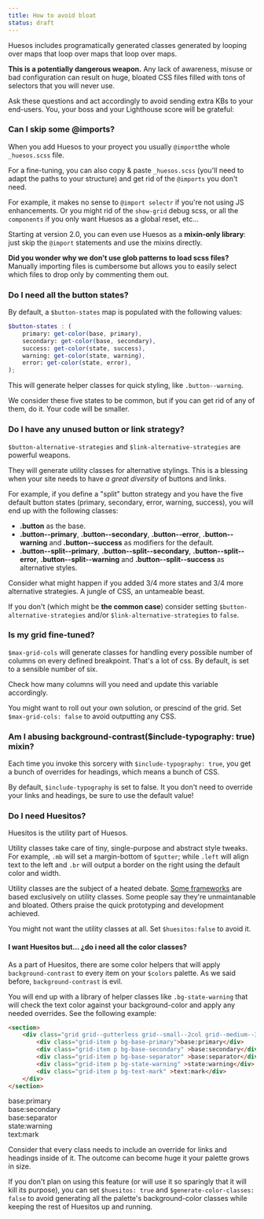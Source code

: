 ```yaml
---
title: How to avoid bloat
status: draft
---
```


Huesos includes programatically generated classes generated by looping over maps that loop over maps that loop over maps. 

__This is a potentially dangerous weapon.__ Any lack of awareness, misuse or bad configuration can result on huge, bloated CSS files filled with tons of selectors that you will never use.

Ask these questions and act accordingly to avoid sending extra KBs to your end-users. You, your boss and your Lighthouse score will be grateful:

### Can I skip some @imports?

When you add Huesos to your proyect you usually `@import`the whole `_huesos.scss` file.

For a fine-tuning, you can also copy & paste `_huesos.scss` (you'll need to adapt the paths to your structure) and get rid of the `@imports` you don't need.

For example, it makes no sense to `@import selectr` if you're not using JS enhancements. Or you might rid of the `show-grid` debug scss, or all the `components` if you only want Huesos as a global reset, etc...

Starting at version 2.0, you can even use Huesos as a __mixin-only library__: just skip the `@import` statements and use the mixins directly.

<div class="alert">

__Did you wonder why we don't use glob patterns to load scss files?__ Manually importing files is cumbersome but allows you to easily select which files to drop only by commenting them out.

</div>

### Do I need all the button states?

By default, a `$button-states` map is populated with the following values:

```scss
$button-states : (
    primary: get-color(base, primary),
    secondary: get-color(base, secondary),
    success: get-color(state, success),
    warning: get-color(state, warning),
    error: get-color(state, error), 
);
```
This will generate helper classes for quick styling, like `.button--warning`.

We consider these five states to be common, but if you can get rid of any of them, do it. Your code will be smaller.


### Do I have any unused button or link strategy?

`$button-alternative-strategies` and `$link-alternative-strategies` are powerful weapons.

They will generate utility classes for alternative stylings. This is a blessing when your site needs to have *a great diversity* of buttons and links.

For example, if you define a "split" button strategy and you have the five default button states (primary, secondary, error, warning, success), you will end up with the following classes:

- __.button__ as the base.
- __.button--primary__, __.button--secondary__, __.button--error__, __.button--warning__ and __.button--success__ as modifiers for the default.
- __.button--split--primary__, __.button--split--secondary__, __.button--split--error__, __.button--split--warning__ and __.button--split--success__ as alternative styles.

Consider what might happen if you added 3/4 more states and 3/4 more alternative strategies. A jungle of CSS, an untameable beast.

If you don't (which might be **the common case**) consider setting `$button-alternative-strategies` and/or `$link-alternative-strategies` to `false`. 

### Is my grid fine-tuned?

`$max-grid-cols` will generate classes for handling every possible number of columns on every defined breakpoint. That's a lot of css. By default, is set to a sensible number of six.

Check how many columns will you need and update this variable accordingly. 

You might want to roll out your own solution, or prescind of the grid. Set `$max-grid-cols: false` to avoid outputting any CSS.

### Am I abusing background-contrast($include-typography: true) mixin?

Each time you invoke this sorcery with `$include-typography: true`, you get a bunch of overrides for headings, which means a bunch of CSS.

By default, `$include-typography` is set to false. It you don't need to override your links and headings, be sure to use the default value!


### Do I need Huesitos?

Huesitos is the utility part of Huesos. 

Utility classes take care of tiny, single-purpose and abstract style tweaks. For example, `.mb` will set a margin-bottom of `$gutter`; while `.left` will align text to the left and `.br` will output a border on the right using the default color and width.

Utility classes are the subject of a heated debate. [Some frameworks](https://tachyons.io/) are based exclusively on utility classes. Some people say they're unmaintanable and bloated. Others praise the quick prototyping and development achieved.

You might not want the utility classes at all. Set `$huesitos:false` to avoid it.


#### I want Huesitos but... ¿do i need all the color classes?

As a part of Huesitos, there are some color helpers that will apply `background-contrast` to every item on your `$colors` palette. As we said before, `background-contrast` is evil.

You will end up with a library of helper classes like `.bg-state-warning` that will check the text color against your background-color and apply any needed overrides. See the following example:

```html
<section>
	<div class="grid grid--gutterless grid--small--2col grid--medium--3col">
		<div class="grid-item p bg-base-primary">base:primary</div>
		<div class="grid-item p bg-base-secondary" >base:secondary</div>
		<div class="grid-item p bg-base-separator" >base:separator</div>
		<div class="grid-item p bg-state-warning" >state:warning</div>
		<div class="grid-item p bg-text-mark" >text:mark</div>
	</div>
</section>
```

<section>
	<div class="grid grid--gutterless grid--small--2col grid--medium--3col">
		<div class="grid-item p bg-base-primary">base:primary</div>
		<div class="grid-item p bg-base-secondary" >base:secondary</div>
		<div class="grid-item p bg-base-separator" >base:separator</div>
		<div class="grid-item p bg-state-warning" >state:warning</div>
		<div class="grid-item p bg-text-mark" >text:mark</div>
	</div>
</section>

Consider that every class needs to include an override for links and headings inside of it. The outcome can become huge it your palette grows in size.

If you don't plan on using this feature (or will use it so sparingly that it will kill its purpose), you can set `$huesitos: true` and `$generate-color-classes: false` to avoid generating all the palette's background-color classes while keeping the rest of Huesitos up and running.

